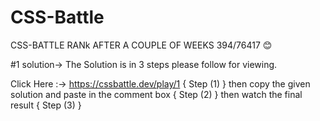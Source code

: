 # CSS-Battle

CSS-BATTLE RANk AFTER A COUPLE OF WEEKS 394/76417 😊


#1 solution-> The Solution is in 3 steps please follow for viewing.

Click Here :->  https://cssbattle.dev/play/1  { Step (1) }
then copy the given solution and paste in the comment box { Step (2) }
then watch the final result { Step (3) }
